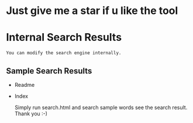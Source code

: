 # Just give me a star if u like the tool

# Internal Search Results

    You can modify the search engine internally.

## Sample Search Results

  * Readme
  * Index
  
     Simply run search.html and search sample words see the search result. Thank you :-)
  
    
